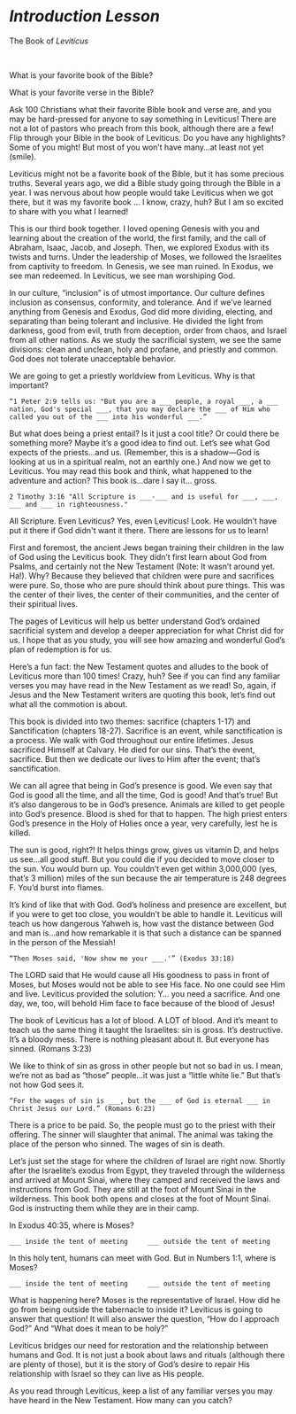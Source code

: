 # _Introduction Lesson_
The Book of _Leviticus_

&nbsp;

What is your favorite book of the Bible? 

What is your favorite verse in the Bible? 

Ask 100 Christians what their favorite Bible book and verse are, and you may be hard-pressed for anyone to say something in Leviticus! There are not a lot of pastors who preach from this book, although there are a few! Flip through your Bible in the book of Leviticus. Do you have any highlights? Some of you might! But most of you won’t have many…at least not yet (smile). 

Leviticus might not be a favorite book of the Bible, but it has some precious truths. Several years ago, we did a Bible study going through the Bible in a year. I was nervous about how people would take Leviticus when we got there, but it was my favorite book … I know, crazy, huh? But I am so excited to share with you what I learned! 

This is our third book together. I loved opening Genesis with you and learning about the creation of the world, the first family, and the call of Abraham, Isaac, Jacob, and Joseph. Then, we explored Exodus with its twists and turns. Under the leadership of Moses, we followed the Israelites from captivity to freedom. In Genesis, we see man ruined. In Exodus, we see man redeemed. In Leviticus, we see man worshiping God. 

In our culture, “inclusion” is of utmost importance. Our culture defines inclusion as consensus, conformity, and tolerance. And if we’ve learned anything from Genesis and Exodus, God did more dividing, electing, and separating than being tolerant and inclusive. He divided the light from darkness, good from evil, truth from deception, order from chaos, and Israel from all other nations. As we study the sacrificial system, we see the same divisions: clean and unclean, holy and profane, and priestly and common. God does not tolerate unacceptable behavior. 

We are going to get a priestly worldview from Leviticus. Why is that important? 

```
“1 Peter 2:9 tells us: "But you are a ___ people, a royal ___, a ___ nation, God's special ___, that you may declare the ___ of Him who called you out of the ___ into his wonderful ___.” 
```

But what does being a priest entail? Is it just a cool title? Or could there be something more? Maybe it’s a good idea to find out. Let’s see what God expects of the priests…and us. (Remember, this is a shadow—God is looking at us in a spiritual realm, not an earthly one.)
And now we get to Leviticus. You may read this book and think, what happened to the adventure and action? This book is…dare I say it… gross. 

```
2 Timothy 3:16 "All Scripture is ___-___ and is useful for ___, ___, ___ and ___ in righteousness." 
```

All Scripture. Even Leviticus? Yes, even Leviticus! Look. He wouldn’t have put it there if God didn't want it there. There are lessons for us to learn! 

First and foremost, the ancient Jews began training their children in the law of God using the Leviticus book. They didn’t first learn about God from Psalms, and certainly not the New Testament (Note: It wasn’t around yet. Ha!). Why? Because they believed that children were pure and sacrifices were pure. So, those who are pure should think about pure things. This was the center of their lives, the center of their communities, and the center of their spiritual lives. 

The pages of Leviticus will help us better understand God’s ordained sacrificial system and develop a deeper appreciation for what Christ did for us. I hope that as you study, you will see how amazing and wonderful God’s plan of redemption is for us. 

Here’s a fun fact: the New Testament quotes and alludes to the book of Leviticus more than 100 times! Crazy, huh? See if you can find any familiar verses you may have read in the New Testament as we read! So, again, if Jesus and the New Testament writers are quoting this book, let’s find out what all the commotion is about. 

This book is divided into two themes: sacrifice (chapters 1-17) and Sanctification (chapters 18-27). Sacrifice is an event, while sanctification is a process. We walk with God throughout our entire lifetimes. Jesus sacrificed Himself at Calvary. He died for our sins. That’s the event, sacrifice. But then we dedicate our lives to Him after the event; that’s sanctification. 

We can all agree that being in God’s presence is good. We even say that God is good all the time, and all the time, God is good! And that’s true! But it’s also dangerous to be in God’s presence. Animals are killed to get people into God’s presence. Blood is shed for that to happen. The high priest enters God’s presence in the Holy of Holies once a year, very carefully, lest he is killed. 

The sun is good, right?! It helps things grow, gives us vitamin D, and helps us see…all good stuff. But you could die if you decided to move closer to the sun. You would burn up. You couldn’t even get within 3,000,000 (yes, that’s 3 million) miles of the sun because the air temperature is 248 degrees F. You’d burst into flames. 

It’s kind of like that with God. God’s holiness and presence are excellent, but if you were to get too close, you wouldn’t be able to handle it. Leviticus will teach us how dangerous Yahweh is, how vast the distance between God and man is…and how remarkable it is that such a distance can be spanned in the person of the Messiah! 
```
“Then Moses said, 'Now show me your ___.'” (Exodus 33:18)
```
The LORD said that He would cause all His goodness to pass in front of Moses, but Moses would not be able to see His face. No one could see Him and live. Leviticus provided the solution: Y… you need a sacrifice. And one day, we, too, will behold Him face to face because of the blood of Jesus! 

The book of Leviticus has a lot of blood. A LOT of blood. And it’s meant to teach us the same thing it taught the Israelites: sin is gross. It’s destructive. It’s a bloody mess. There is nothing pleasant about it. But everyone has sinned. (Romans 3:23)

We like to think of sin as gross in other people but not so bad in us. I mean, we’re not as bad as “those” people…it was just a “little white lie.” But that’s not how God sees it.

```
“For the wages of sin is ___, but the ___ of God is eternal ___ in Christ Jesus our Lord.” (Romans 6:23)
```

There is a price to be paid. So, the people must go to the priest with their offering. The sinner will slaughter that animal. The animal was taking the place of the person who sinned. The wages of sin is death. 

Let’s just set the stage for where the children of Israel are right now. Shortly after the Israelite’s exodus from Egypt, they traveled through the wilderness and arrived at Mount Sinai, where they camped and received the laws and instructions from God. They are still at the foot of Mount Sinai in the wilderness. This book both opens and closes at the foot of Mount Sinai. God is instructing them while they are in their camp. 

In Exodus 40:35, where is Moses? 

	___ inside the tent of meeting     ___ outside the tent of meeting

In this holy tent, humans can meet with God. But in Numbers 1:1, where is Moses? 

	___ inside the tent of meeting     ___ outside the tent of meeting

What is happening here? Moses is the representative of Israel. How did he go from being outside the tabernacle to inside it? Leviticus is going to answer that question! It will also answer the question, “How do I approach God?” And “What does it mean to be holy?”

Leviticus bridges our need for restoration and the relationship between humans and God. It is not just a book about laws and rituals (although there are plenty of those), but it is the story of God’s desire to repair His relationship with Israel so they can live as His people. 

As you read through Leviticus, keep a list of any familiar verses you may have heard in the New Testament. How many can you catch? 
